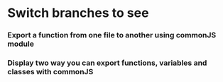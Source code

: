# Switch branches to see

### Export a function from one file to another using commonJS module

### Display two way you can export functions, variables and classes with commonJS
